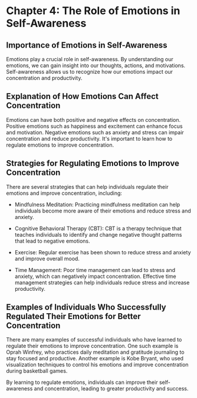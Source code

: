 Chapter 4: The Role of Emotions in Self-Awareness
=================================================

Importance of Emotions in Self-Awareness
----------------------------------------

Emotions play a crucial role in self-awareness. By understanding our emotions, we can gain insight into our thoughts, actions, and motivations. Self-awareness allows us to recognize how our emotions impact our concentration and productivity.

Explanation of How Emotions Can Affect Concentration
----------------------------------------------------

Emotions can have both positive and negative effects on concentration. Positive emotions such as happiness and excitement can enhance focus and motivation. Negative emotions such as anxiety and stress can impair concentration and reduce productivity. It's important to learn how to regulate emotions to improve concentration.

Strategies for Regulating Emotions to Improve Concentration
-----------------------------------------------------------

There are several strategies that can help individuals regulate their emotions and improve concentration, including:

* Mindfulness Meditation: Practicing mindfulness meditation can help individuals become more aware of their emotions and reduce stress and anxiety.

* Cognitive Behavioral Therapy (CBT): CBT is a therapy technique that teaches individuals to identify and change negative thought patterns that lead to negative emotions.

* Exercise: Regular exercise has been shown to reduce stress and anxiety and improve overall mood.

* Time Management: Poor time management can lead to stress and anxiety, which can negatively impact concentration. Effective time management strategies can help individuals reduce stress and increase productivity.

Examples of Individuals Who Successfully Regulated Their Emotions for Better Concentration
------------------------------------------------------------------------------------------

There are many examples of successful individuals who have learned to regulate their emotions to improve concentration. One such example is Oprah Winfrey, who practices daily meditation and gratitude journaling to stay focused and productive. Another example is Kobe Bryant, who used visualization techniques to control his emotions and improve concentration during basketball games.

By learning to regulate emotions, individuals can improve their self-awareness and concentration, leading to greater productivity and success.
